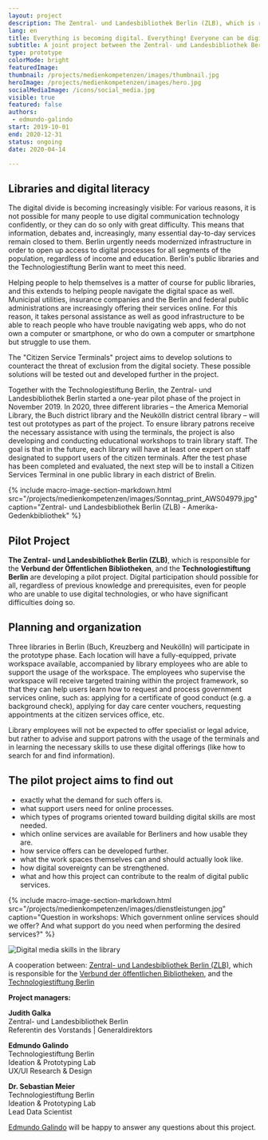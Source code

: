 ```yaml
---
layout: project
description: The Zentral- und Landesbibliothek Berlin (ZLB), which is responsible for the Verbund der Öffentlichen Bibliotheken, and the Technologiestiftung Berlin are jointly developing a pilot project with the aim of imparting basic knowledge of media and digital skills to citizens, so that citizens can complete the increasing range of services offered by government services safely and independently, while ensuring full social participation, wherever it relies on digital processes.
lang: en
title: Everything is becoming digital. Everything! Everyone can be digital. ...Everyone?
subtitle: A joint project between the Zentral- und Landesbibliothek Berlin (ZLB), which is responsible for the Verbund der Öffentlichen Bibliotheken, and the Technologiestiftung Berlin aims to explore the role public libraries can play in helping citizens increase their media and digital skills. 
type: prototype
colorMode: bright
featuredImage: 
thumbnail: /projects/medienkompetenzen/images/thumbnail.jpg
heroImage: /projects/medienkompetenzen/images/hero.jpg
socialMediaImage: /icons/social_media.jpg
visible: true
featured: false
authors: 
 - edmundo-galindo
start: 2019-10-01
end: 2020-12-31
status: ongoing
date: 2020-04-14

---
```


## Libraries and digital literacy

The digital divide is becoming increasingly visible: For various reasons, it is not possible for many people to use digital communication technology confidently, or they can do so only with great difficulty. This means that information, debates and, increasingly, many essential day-to-day services remain closed to them. Berlin urgently needs modernized infrastructure in order to open up access to digital processes for all segments of the population, regardless of income and education. Berlin's public libraries and the Technologiestiftung Berlin want to meet this need.

Helping people to help themselves is a matter of course for public libraries, and this extends to helping people navigate the digital space as well. Municipal utilities, insurance companies and the Berlin and federal public administrations are increasingly offering their services online. For this reason, it takes personal assistance as well as good infrastructure to be able to reach people who have trouble navigating web apps, who do not own a computer or smartphone, or who do own a computer or smartphone but struggle to use them.

The "Citizen Service Terminals" project aims to develop solutions to counteract the threat of exclusion from the digital society. These possible solutions will be tested out and  developed further in the project.

Together with the Technologiestiftung Berlin, the Zentral- und Landesbibliothek Berlin started a one-year pilot phase of the project in November 2019. In 2020, three different libraries – the America Memorial Library, the Buch district library and the Neukölln district central library – will test out prototypes as part of the project. To ensure library patrons receive the necessary assistance with using the terminals, the project is also developing and conducting educational workshops to train library staff. The goal is that in the future, each library will have at least one expert on staff designated to support users of the citizen terminals. After the test phase has been completed and evaluated, the next step will be to install a Citizen Services Terminal in one public library in each district of Brelin.

{% include macro-image-section-markdown.html src="/projects/medienkompetenzen/images/Sonntag_print_AWS04979.jpg" caption="Zentral- und Landesbibliothek Berlin (ZLB) - Amerika-Gedenkbibliothek" %}

## Pilot Project

**The Zentral- und Landesbibliothek Berlin (ZLB)**, which is responsible for the **Verbund der Öffentlichen Bibliotheken**, and the **Technologiestiftung Berlin** are developing a pilot project. Digital participation should possible for all, regardless of previous knowledge and prerequisites, even for people who are unable to use digital technologies, or who have significant difficulties doing so.

## Planning and organization

Three libraries in Berlin (Buch, Kreuzberg and Neukölln) will participate in the prototype phase. Each location will have a fully-equipped, private workspace available, accompanied by library employees who are able to support the usage of the workspace. The employees who supervise the workspace will receive targeted training within the project framework, so that they can help users learn how to request and process government services online, such as: applying for a certificate of good conduct (e.g. a background check), applying for day care center vouchers, requesting appointments at the citizen services office, etc.

Library employees will not be expected to offer specialist or legal advice, but rather to advise and support patrons with the usage of the terminals and in learning the necessary skills to use these digital offerings (like how to search for and find information).

## The pilot project aims to find out

- exactly what the demand for such offers is.
- what support users need for online processes.
- which types of programs oriented toward building digital skills are most needed.
- which online services are available for Berliners and how usable they are.
- how service offers can be developed further.
- what the work spaces themselves can and should actually look like.
- how digital sovereignty can be strengthened.
- what and how this project can contribute to the realm of digital public services.

{% include macro-image-section-markdown.html src="/projects/medienkompetenzen/images/dienstleistungen.jpg" caption="Question in workshops: Which government online services should we offer? And what support do you need when performing the desired services?" %}

![Digital media skills in the library](/projects/medienkompetenzen/images/thumbnail.jpg)

A cooperation between: 
[Zentral- und Landesbibliothek Berlin (ZLB)](https://www.zlb.de/), which is responsible for the [Verbund der öffentlichen Bibliotheken](https://voebb.de/aDISWeb/app;jsessionid=95F5F7BA6073E166F7B89204FF0EDCEA.node1), and the [Technologiestiftung Berlin](https://www.technologiestiftung-berlin.de/de/startseite/)

**Project managers:**

**Judith Galka**  
Zentral- und Landesbibliothek Berlin  
Referentin des Vorstands | Generaldirektors

**Edmundo Galindo**  
Technologiestiftung Berlin  
Ideation & Prototyping Lab  
UX/UI Research & Design

**Dr. Sebastian Meier**  
Technologiestiftung Berlin  
Ideation & Prototyping Lab  
Lead Data Scientist

[Edmundo Galindo](mailto:galindo@technologiestiftung-berlin.de) will be happy to answer any questions about this project.